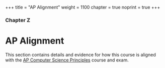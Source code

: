 +++
title = "AP Alignment"
weight = 1100
chapter = true
noprint = true
+++

### Chapter Z

# AP Alignment

This section contains details and evidence for how this course is aligned with the [AP Computer Science Principles](https://apcentral.collegeboard.org/courses/ap-computer-science-principles/course) course and exam.
